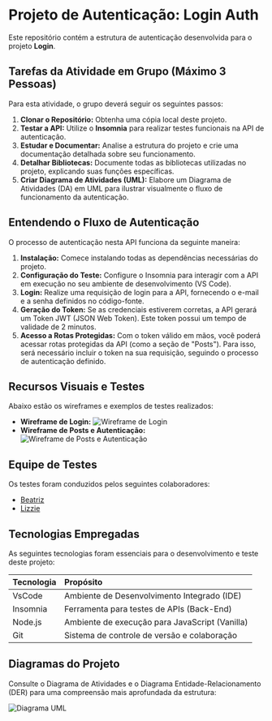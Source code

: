 # Projeto de Autenticação: Login Auth

Este repositório contém a estrutura de autenticação desenvolvida para o projeto **Login**.

## Tarefas da Atividade em Grupo (Máximo 3 Pessoas)

Para esta atividade, o grupo deverá seguir os seguintes passos:

1.  **Clonar o Repositório:** Obtenha uma cópia local deste projeto.
2.  **Testar a API:** Utilize o **Insomnia** para realizar testes funcionais na API de autenticação.
3.  **Estudar e Documentar:** Analise a estrutura do projeto e crie uma documentação detalhada sobre seu funcionamento.
4.  **Detalhar Bibliotecas:** Documente todas as bibliotecas utilizadas no projeto, explicando suas funções específicas.
5.  **Criar Diagrama de Atividades (UML):** Elabore um Diagrama de Atividades (DA) em UML para ilustrar visualmente o fluxo de funcionamento da autenticação.

## Entendendo o Fluxo de Autenticação

O processo de autenticação nesta API funciona da seguinte maneira:

1.  **Instalação:** Comece instalando todas as dependências necessárias do projeto.
2.  **Configuração do Teste:** Configure o Insomnia para interagir com a API em execução no seu ambiente de desenvolvimento (VS Code).
3.  **Login:** Realize uma requisição de login para a API, fornecendo o e-mail e a senha definidos no código-fonte.
4.  **Geração do Token:** Se as credenciais estiverem corretas, a API gerará um Token JWT (JSON Web Token). Este token possui um tempo de validade de 2 minutos.
5.  **Acesso a Rotas Protegidas:** Com o token válido em mãos, você poderá acessar rotas protegidas da API (como a seção de "Posts"). Para isso, será necessário incluir o token na sua requisição, seguindo o processo de autenticação definido.

## Recursos Visuais e Testes

Abaixo estão os wireframes e exemplos de testes realizados:

*   **Wireframe de Login:**
    ![Wireframe de Login]("./assets/02.png")
*   **Wireframe de Posts e Autenticação:**
    ![Wireframe de Posts e Autenticação]("./assets/01.png")

## Equipe de Testes

Os testes foram conduzidos pelos seguintes colaboradores:

*   [Beatriz](https://github.com/beatriz1094 )
*   [Lizzie](https://github.com/BigLizzieee )

## Tecnologias Empregadas

As seguintes tecnologias foram essenciais para o desenvolvimento e teste deste projeto:

| Tecnologia | Propósito                                      |
| :--------- | :--------------------------------------------- |
| VsCode     | Ambiente de Desenvolvimento Integrado (IDE)    |
| Insomnia   | Ferramenta para testes de APIs (Back-End)      |
| Node.js    | Ambiente de execução para JavaScript (Vanilla) |
| Git        | Sistema de controle de versão e colaboração    |

## Diagramas do Projeto

Consulte o Diagrama de Atividades e o Diagrama Entidade-Relacionamento (DER) para uma compreensão mais aprofundada da estrutura:

![Diagrama UML]("./assets/03.png")
